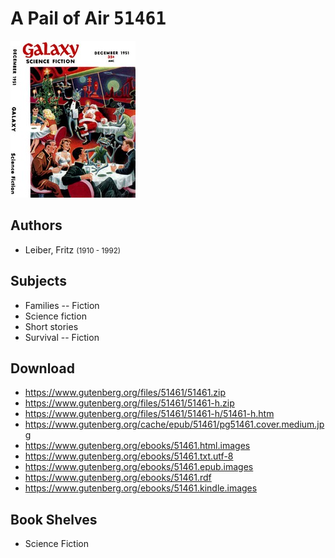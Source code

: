 # A Pail of Air <kbd>51461</kbd>

![](./cover.medium.jpg "")

## Authors


 - Leiber, Fritz <small>(1910 - 1992)</small>

## Subjects


 - Families -- Fiction
 - Science fiction
 - Short stories
 - Survival -- Fiction

## Download


 - https://www.gutenberg.org/files/51461/51461.zip
 - https://www.gutenberg.org/files/51461/51461-h.zip
 - https://www.gutenberg.org/files/51461/51461-h/51461-h.htm
 - https://www.gutenberg.org/cache/epub/51461/pg51461.cover.medium.jpg
 - https://www.gutenberg.org/ebooks/51461.html.images
 - https://www.gutenberg.org/ebooks/51461.txt.utf-8
 - https://www.gutenberg.org/ebooks/51461.epub.images
 - https://www.gutenberg.org/ebooks/51461.rdf
 - https://www.gutenberg.org/ebooks/51461.kindle.images

## Book Shelves


 - Science Fiction

